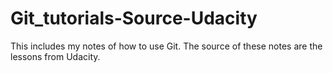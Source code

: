# Git_tutorials-Source-Udacity
This includes my notes of how to use Git. The source of these notes are the lessons from Udacity. 
